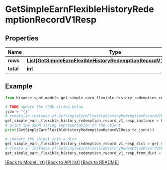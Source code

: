 # GetSimpleEarnFlexibleHistoryRedemptionRecordV1Resp


## Properties

Name | Type | Description | Notes
------------ | ------------- | ------------- | -------------
**rows** | [**List[GetSimpleEarnFlexibleHistoryRedemptionRecordV1RespRowsInner]**](GetSimpleEarnFlexibleHistoryRedemptionRecordV1RespRowsInner.md) |  | [optional] 
**total** | **int** |  | [optional] 

## Example

```python
from binance.spot.models.get_simple_earn_flexible_history_redemption_record_v1_resp import GetSimpleEarnFlexibleHistoryRedemptionRecordV1Resp

# TODO update the JSON string below
json = "{}"
# create an instance of GetSimpleEarnFlexibleHistoryRedemptionRecordV1Resp from a JSON string
get_simple_earn_flexible_history_redemption_record_v1_resp_instance = GetSimpleEarnFlexibleHistoryRedemptionRecordV1Resp.from_json(json)
# print the JSON string representation of the object
print(GetSimpleEarnFlexibleHistoryRedemptionRecordV1Resp.to_json())

# convert the object into a dict
get_simple_earn_flexible_history_redemption_record_v1_resp_dict = get_simple_earn_flexible_history_redemption_record_v1_resp_instance.to_dict()
# create an instance of GetSimpleEarnFlexibleHistoryRedemptionRecordV1Resp from a dict
get_simple_earn_flexible_history_redemption_record_v1_resp_from_dict = GetSimpleEarnFlexibleHistoryRedemptionRecordV1Resp.from_dict(get_simple_earn_flexible_history_redemption_record_v1_resp_dict)
```
[[Back to Model list]](../README.md#documentation-for-models) [[Back to API list]](../README.md#documentation-for-api-endpoints) [[Back to README]](../README.md)


